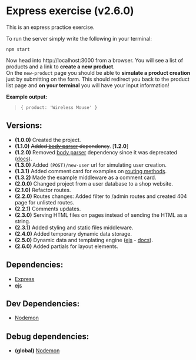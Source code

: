 # Express exercise (v2.6.0)
This is an express practice exercise.

To run the server simply write the following in your terminal:

    npm start

Now head into http://localhost:3000 from a browser. You will see a list of products and a link to **create a new product**.\
On the `new-product` page you should be able to **simulate a product creation** just by submitting on the form. This should redirect you back to the product list page and **on your terminal** you will have your input information!

**Example output:**
> `{ product: 'Wireless Mouse' }`

## Versions:
* **(1.0.0)** Created the project.
* **(1.1.0)** ~~Added [body parser](https://www.npmjs.com/package/body-parser) dependency~~. [**1.2.0**]
* **(1.2.0)** Removed [body parser](https://www.npmjs.com/package/body-parser) dependency since it was deprecated ([docs](http://expressjs.com/en/5x/api.html#express.urlencoded)).
* **(1.3.0)** Added `(POST)/new-user` url for simulating user creation.
* **(1.3.1)** Added comment card for examples on [routing methods](https://expressjs.com/en/api.html#routing-methods).
* **(1.3.2)** Made the example middleware as a comment card.
* **(2.0.0)** Changed project from a user database to a shop website.
* **(2.1.0)** Refactor routes.
* **(2.2.0)** Routes changes: Added filter to /admin routes and created 404 page for unlisted routes.
* **(2.2.1)** Comments updates.
* **(2.3.0)** Serving HTML files on pages instead of sending the HTML as a string.
* **(2.3.1)** Added styling and static files middleware.
* **(2.4.0)** Added temporary dynamic data storage.
* **(2.5.0)** Dynamic data and templating engine ([ejs](https://www.npmjs.com/package/ejs) - [docs](https://ejs.co/#docs)).
* **(2.6.0)** Added partials for layout elements.

## Dependencies:
* [Express](https://www.npmjs.com/package/express)
* [ejs](https://www.npmjs.com/package/ejs)
## Dev Dependencies:
* [Nodemon](https://www.npmjs.com/package/nodemon)

## Debug dependencies:
* **(global)** [Nodemon](https://www.npmjs.com/package/nodemon)